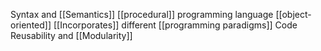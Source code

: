 
Syntax and [[Semantics]]
[[procedural]] programming language
[[object-oriented]]
[[Incorporates]] different [[programming paradigms]]
Code Reusability and [[Modularity]]